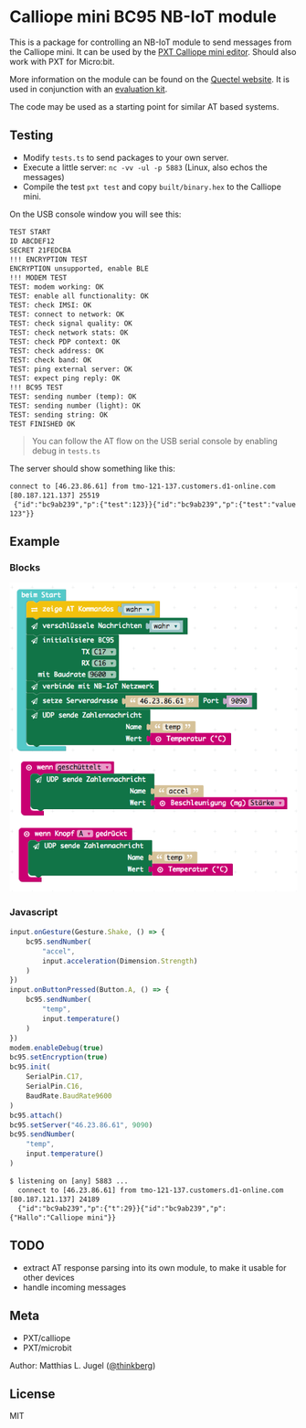 # Calliope mini BC95 NB-IoT module

This is a package for controlling an NB-IoT module to send messages from the Calliope mini.
It can be used by the [PXT Calliope mini editor](https://pxt.calliope.cc/). Should also work
with PXT for Micro:bit.

More information on the module can be found on the [Quectel website](http://www.quectel.com/product/bc95.htm).
It is used in conjunction with an [evaluation kit](http://www.quectel.com/product/gsmevb.htm).

The code may be used as a starting point for similar AT based systems.

## Testing

- Modify `tests.ts` to send packages to your own server.
- Execute a little server: `nc -vv -ul -p 5883` (Linux, also echos the messages) 
- Compile the test `pxt test` and copy `built/binary.hex` to the Calliope mini.

On the USB console window you will see this:

```
TEST START
ID ABCDEF12
SECRET 21FEDCBA
!!! ENCRYPTION TEST
ENCRYPTION unsupported, enable BLE
!!! MODEM TEST
TEST: modem working: OK
TEST: enable all functionality: OK
TEST: check IMSI: OK
TEST: connect to network: OK
TEST: check signal quality: OK
TEST: check network stats: OK
TEST: check PDP context: OK
TEST: check address: OK
TEST: check band: OK
TEST: ping external server: OK
TEST: expect ping reply: OK
!!! BC95 TEST
TEST: sending number (temp): OK
TEST: sending number (light): OK
TEST: sending string: OK
TEST FINISHED OK
``` 

> You can follow the AT flow on the USB serial console by enabling debug in `tests.ts`

The server should show something like this:

```
connect to [46.23.86.61] from tmo-121-137.customers.d1-online.com [80.187.121.137] 25519
 {"id":"bc9ab239","p":{"test":123}}{"id":"bc9ab239","p":{"test":"value 123"}}
```

## Example

### Blocks
![Example Code](example.png)

### Javascript

```typescript
input.onGesture(Gesture.Shake, () => {
    bc95.sendNumber(
        "accel",
        input.acceleration(Dimension.Strength)
    )
})
input.onButtonPressed(Button.A, () => {
    bc95.sendNumber(
        "temp",
        input.temperature()
    )
})
modem.enableDebug(true)
bc95.setEncryption(true)
bc95.init(
    SerialPin.C17,
    SerialPin.C16,
    BaudRate.BaudRate9600
)
bc95.attach()
bc95.setServer("46.23.86.61", 9090)
bc95.sendNumber(
    "temp",
    input.temperature()
)
```

```
$ listening on [any] 5883 ...
  connect to [46.23.86.61] from tmo-121-137.customers.d1-online.com [80.187.121.137] 24189
  {"id":"bc9ab239","p":{"t":29}}{"id":"bc9ab239","p":{"Hallo":"Calliope mini"}}

```

## TODO

- extract AT response parsing into its own module, to make it usable for other devices
- handle incoming messages

## Meta

- PXT/calliope
- PXT/microbit

Author: Matthias L. Jugel ([@thinkberg](https://twitter.com/thinkberg))

## License

MIT